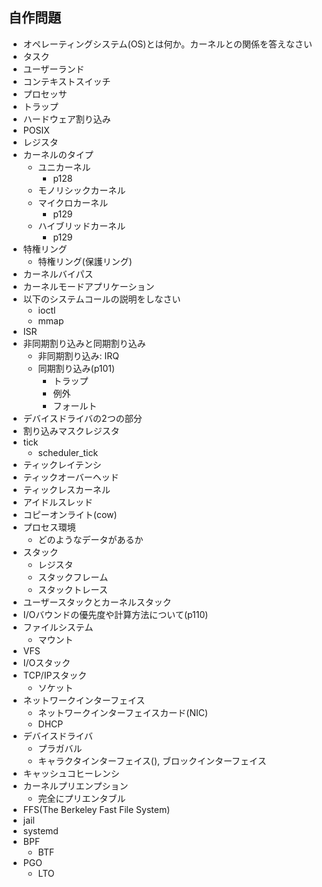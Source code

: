 ## 自作問題
- オペレーティングシステム(OS)とは何か。カーネルとの関係を答えなさい
- タスク
- ユーザーランド
- コンテキストスイッチ
- プロセッサ
- トラップ
- ハードウェア割り込み
- POSIX
- レジスタ
- カーネルのタイプ
    - ユニカーネル
        - p128
    - モノリシックカーネル
    - マイクロカーネル
        - p129
    - ハイブリッドカーネル
        - p129
- 特権リング
    - 特権リング(保護リング)
- カーネルバイパス
- カーネルモードアプリケーション
- 以下のシステムコールの説明をしなさい
    - ioctl
    - mmap
- ISR
- 非同期割り込みと同期割り込み
    - 非同期割り込み: IRQ
    - 同期割り込み(p101)
        - トラップ
        - 例外
        - フォールト
- デバイスドライバの2つの部分
- 割り込みマスクレジスタ
- tick
    - scheduler_tick
- ティックレイテンシ
- ティックオーバーヘッド
- ティックレスカーネル
- アイドルスレッド
- コピーオンライト(cow)
- プロセス環境
    - どのようなデータがあるか
- スタック
    - レジスタ
    - スタックフレーム
    - スタックトレース
- ユーザースタックとカーネルスタック
- I/Oバウンドの優先度や計算方法について(p110)
- ファイルシステム
    - マウント
- VFS
- I/Oスタック
- TCP/IPスタック
    - ソケット
- ネットワークインターフェイス
    - ネットワークインターフェイスカード(NIC)
    - DHCP
- デバイスドライバ
    - プラガバル
    - キャラクタインターフェイス(), ブロックインターフェイス
- キャッシュコヒーレンシ
- カーネルプリエンプション
    - 完全にプリエンタブル
- FFS(The Berkeley Fast File System)
- jail
- systemd
- BPF
    - BTF
- PGO
    - LTO
